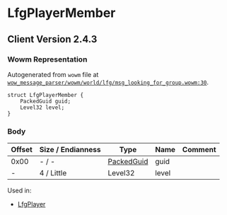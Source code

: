 # LfgPlayerMember

## Client Version 2.4.3

### Wowm Representation

Autogenerated from `wowm` file at [`wow_message_parser/wowm/world/lfg/msg_looking_for_group.wowm:30`](https://github.com/gtker/wow_messages/tree/main/wow_message_parser/wowm/world/lfg/msg_looking_for_group.wowm#L30).
```rust,ignore
struct LfgPlayerMember {
    PackedGuid guid;
    Level32 level;
}
```
### Body

| Offset | Size / Endianness | Type | Name | Comment |
| ------ | ----------------- | ---- | ---- | ------- |
| 0x00 | - / - | [PackedGuid](../types/packed-guid.md) | guid |  |
| - | 4 / Little | Level32 | level |  |


Used in:
* [LfgPlayer](lfgplayer.md)

